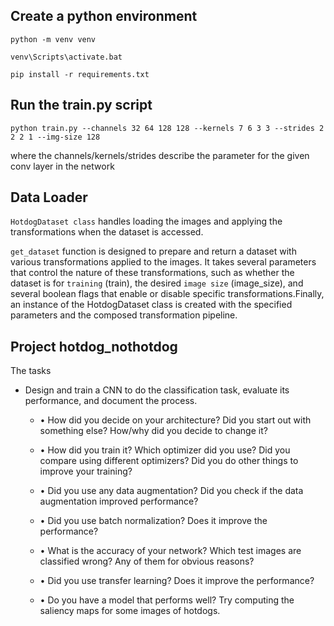 ## Create a python environment
```python -m venv venv```

```venv\Scripts\activate.bat```

```pip install -r requirements.txt```

## Run the train.py script
```python train.py --channels 32 64 128 128 --kernels 7 6 3 3 --strides 2 2 2 1 --img-size 128```

where the channels/kernels/strides describe the parameter for the given conv layer in the network

## Data Loader 
`HotdogDataset class` handles loading the images and applying the transformations when the dataset is accessed.

```get_dataset``` function is designed to prepare and return a dataset with various transformations applied to the images. It takes several parameters that control the nature of these transformations, such as whether the dataset is for `training` (train), the desired `image size` (image_size), and several boolean flags that enable or disable specific transformations.Finally, an instance of the HotdogDataset class is created with the specified parameters and the composed transformation pipeline. 

## Project hotdog_nothotdog

The tasks

- Design and train a CNN to do the classification task, evaluate its performance, and document the process. 

    - • How did you decide on your architecture? Did you start out with something else? How/why did you decide to change it?

    - • How did you train it? Which optimizer did you use? Did you compare using different optimizers? Did you do other things to improve your training? 

    - • Did you use any data augmentation? Did you check if the data augmentation improved performance? 

    - • Did you use batch normalization? Does it improve the performance? 

    - • What is the accuracy of your network? Which test images are classified wrong? Any of them for obvious reasons? 

    - • Did you use transfer learning? Does it improve the performance? 

    - • Do you have a model that performs well? Try computing the saliency maps for some images of hotdogs. 
